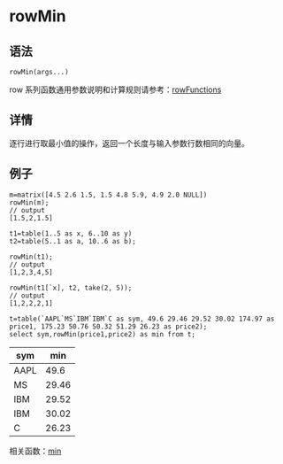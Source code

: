 # rowMin

## 语法

`rowMin(args...)`

row 系列函数通用参数说明和计算规则请参考：[rowFunctions](../themes/rowFunctions.html)

## 详情

逐行进行取最小值的操作，返回一个长度与输入参数行数相同的向量。

## 例子

```
m=matrix([4.5 2.6 1.5, 1.5 4.8 5.9, 4.9 2.0 NULL])
rowMin(m);
// output
[1.5,2,1.5]

t1=table(1..5 as x, 6..10 as y)
t2=table(5..1 as a, 10..6 as b);

rowMin(t1);
// output
[1,2,3,4,5]

rowMin(t1[`x], t2, take(2, 5));
// output
[1,2,2,2,1]

t=table(`AAPL`MS`IBM`IBM`C as sym, 49.6 29.46 29.52 30.02 174.97 as price1, 175.23 50.76 50.32 51.29 26.23 as price2);
select sym,rowMin(price1,price2) as min from t;
```

| sym | min |
| --- | --- |
| AAPL | 49.6 |
| MS | 29.46 |
| IBM | 29.52 |
| IBM | 30.02 |
| C | 26.23 |

相关函数：[min](../m/min.html)

